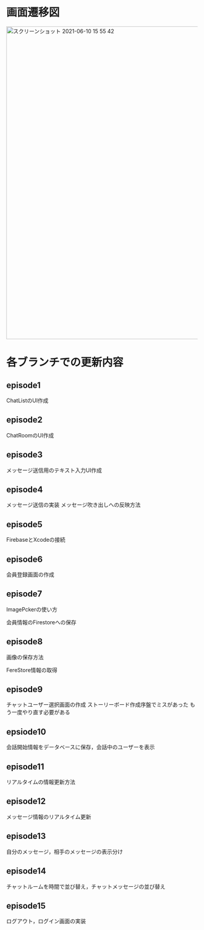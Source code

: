 # 画面遷移図

<img width="825" alt="スクリーンショット 2021-06-10 15 55 42" src="https://user-images.githubusercontent.com/45548229/121479215-c3e24d00-ca04-11eb-8eb2-3ae78a6b1e19.png">

# 各ブランチでの更新内容

## episode1
ChatListのUI作成

## episode2
ChatRoomのUI作成

## episode3
メッセージ送信用のテキスト入力UI作成

## episode4
メッセージ送信の実装
メッセージ吹き出しへの反映方法

## episode5
FirebaseとXcodeの接続

## episode6
会員登録画面の作成

## episode7
ImagePckerの使い方

会員情報のFirestoreへの保存

## episode8
画像の保存方法

FereStore情報の取得

## episode9
チャットユーザー選択画面の作成
ストーリーボード作成序盤でミスがあった
もう一度やり直す必要がある

## epsiode10
会話開始情報をデータベースに保存，会話中のユーザーを表示

## episode11
リアルタイムの情報更新方法

## episode12
メッセージ情報のリアルタイム更新

## episode13
自分のメッセージ，相手のメッセージの表示分け

## episode14
チャットルームを時間で並び替え，チャットメッセージの並び替え

## episode15
ログアウト，ログイン画面の実装
